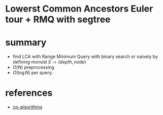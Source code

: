 # Lowerst Common Ancestors Euler tour + RMQ with segtree


# summary
- find LCA with Range Minimum Query with binary search or naively by defining monoid $S := (depth, node)$
- $O(N)$ preprocessing
- $O(\log{N})$ per query.



# references
- [cp-algorithms](https://cp-algorithms.com/graph/lca.html)